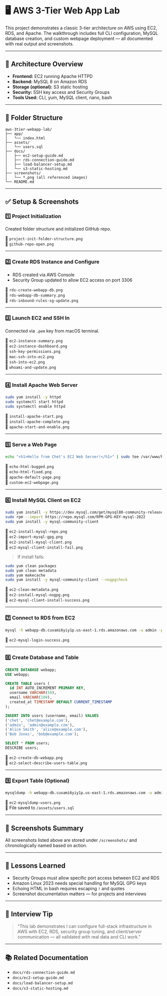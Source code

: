 # 🖥️ AWS 3-Tier Web App Lab

This project demonstrates a classic 3-tier architecture on AWS using EC2, RDS, and Apache. The walkthrough includes full CLI configuration, MySQL database creation, and custom webpage deployment — all documented with real output and screenshots.

---

## 🧱 Architecture Overview

- **Frontend:** EC2 running Apache HTTPD
- **Backend:** MySQL 8 on Amazon RDS
- **Storage (optional):** S3 static hosting
- **Security:** SSH key access and Security Groups
- **Tools Used:** CLI, yum, MySQL client, nano, bash

---

## 📁 Folder Structure

```
aws-3tier-webapp-lab/
├── app/
│   └── index.html
├── assets/
│   └── users.sql
├── docs/
│   ├── ec2-setup-guide.md
│   ├── rds-connection-guide.md
│   ├── load-balancer-setup.md
│   └── s3-static-hosting.md
├── screenshots/
│   └── *.png (all referenced images)
└── README.md
```

---

## ✅ Setup & Screenshots

### 1️⃣ Project Initialization

Created folder structure and initialized GitHub repo.

📸 `project-init-folder-structure.png`  
📸 `github-repo-open.png`

---

### 2️⃣ Create RDS Instance and Configure

- RDS created via AWS Console  
- Security Group updated to allow EC2 access on port 3306

📸 `rds-create-webapp-db.png`  
📸 `rds-webapp-db-summary.png`  
📸 `rds-inbound-rules-sg-update.png`

---

### 3️⃣ Launch EC2 and SSH In

Connected via `.pem` key from macOS terminal.

📸 `ec2-instance-summary.png`  
📸 `ec2-instance-dashboard.png`  
📸 `ssh-key-permissions.png`  
📸 `mac-ssh-into-ec2.png`  
📸 `ssh-into-ec2.png`  
📸 `whoami-and-update.png`

---

### 4️⃣ Install Apache Web Server

```bash
sudo yum install -y httpd
sudo systemctl start httpd
sudo systemctl enable httpd
```

📸 `install-apache-start.png`  
📸 `install-apache-complete.png`  
📸 `apache-start-and-enable.png`

---

### 5️⃣ Serve a Web Page

```bash
echo "<h1>Hello from Chet's EC2 Web Server!</h1>" | sudo tee /var/www/html/index.html
```

📸 `echo-html-bugged.png`  
📸 `echo-html-fixed.png`  
📸 `apache-default-page.png`  
📸 `custom-ec2-webpage.png`

---

### 6️⃣ Install MySQL Client on EC2

```bash
sudo yum install -y https://dev.mysql.com/get/mysql80-community-release-el9-1.noarch.rpm
sudo rpm --import https://repo.mysql.com/RPM-GPG-KEY-mysql-2022
sudo yum install -y mysql-community-client
```

📸 `ec2-install-mysql-repo.png`  
📸 `ec2-import-mysql-gpg.png`  
📸 `ec2-install-mysql-client.png`  
📸 `ec2-mysql-client-install-fail.png`

> If install fails:
```bash
sudo yum clean packages
sudo yum clean metadata
sudo yum makecache
sudo yum install -y mysql-community-client --nogpgcheck
```

📸 `ec2-clean-metadata.png`  
📸 `ec2-install-mysql-nogpg.png`  
📸 `ec2-mysql-client-install-success.png`

---

### 7️⃣ Connect to RDS from EC2

```bash
mysql -h webapp-db.cuxami6yiy1p.us-east-1.rds.amazonaws.com -u admin -p
```

📸 `ec2-mysql-login-success.png`

---

### 8️⃣ Create Database and Table

```sql
CREATE DATABASE webapp;
USE webapp;

CREATE TABLE users (
  id INT AUTO_INCREMENT PRIMARY KEY,
  username VARCHAR(50),
  email VARCHAR(100),
  created_at TIMESTAMP DEFAULT CURRENT_TIMESTAMP
);

INSERT INTO users (username, email) VALUES
('chet', 'chet@example.com'),
('admin', 'admin@example.com'),
('Alice Smith', 'alice@example.com'),
('Bob Jones', 'bob@example.com');

SELECT * FROM users;
DESCRIBE users;
```

📸 `ec2-create-db-webapp.png`  
📸 `ec2-select-describe-users-table.png`

---

### 9️⃣ Export Table (Optional)

```bash
mysqldump -h webapp-db.cuxami6yiy1p.us-east-1.rds.amazonaws.com -u admin -p webapp users > users.sql
```

📸 `ec2-mysqldump-users.png`  
💾 File saved to `/assets/users.sql`

---

## 📸 Screenshots Summary

All screenshots listed above are stored under `/screenshots/` and chronologically named based on action.

---

## 🧾 Lessons Learned

- Security Groups must allow specific port access between EC2 and RDS
- Amazon Linux 2023 needs special handling for MySQL GPG keys
- Echoing HTML in bash requires escaping `!` and quotes
- Screenshot documentation matters — for projects and interviews

---

## 🧠 Interview Tip

> "This lab demonstrates I can configure full-stack infrastructure in AWS with EC2, RDS, security group tuning, and client/server communication — all validated with real data and CLI work."

---

## 📚 Related Documentation

- `docs/rds-connection-guide.md`
- `docs/ec2-setup-guide.md`
- `docs/load-balancer-setup.md`
- `docs/s3-static-hosting.md`
